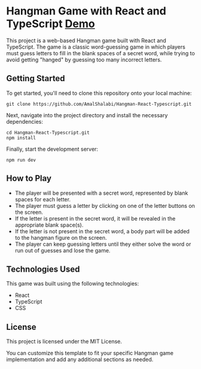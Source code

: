 # Hangman Game with React and TypeScript <a href="https://amalshalabi.github.io/Hangman-React-Typescript/" target="_blank">Demo</a>  

This project is a web-based Hangman game built with React and TypeScript. The game is a classic word-guessing game in which players must guess letters to fill in the blank spaces of a secret word, while trying to avoid getting "hanged" by guessing too many incorrect letters.

## Getting Started
To get started, you'll need to clone this repository onto your local machine:
```
git clone https://github.com/AmalShalabi/Hangman-React-Typescript.git
```
Next, navigate into the project directory and install the necessary dependencies:

```
cd Hangman-React-Typescript.git
npm install
```
Finally, start the development server:

```
npm run dev
```
## How to Play
- The player will be presented with a secret word, represented by blank spaces for each letter.
- The player must guess a letter by clicking on one of the letter buttons on the screen.
- If the letter is present in the secret word, it will be revealed in the appropriate blank space(s).
- If the letter is not present in the secret word, a body part will be added to the hangman figure on the screen.
- The player can keep guessing letters until they either solve the word or run out of guesses and lose the game.

## Technologies Used
This game was built using the following technologies:

* React
* TypeScript
* CSS


## License
This project is licensed under the MIT License. 

You can customize this template to fit your specific Hangman game implementation and add any additional sections as needed.